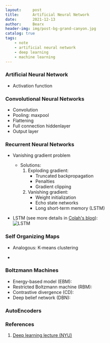```yaml
---
layout:     post
title:      Artificial Neural Network
date:       2021-12-13
author:     Bearx
header-img: img/post-bg-grand-canyon.jpg
catalog: true
tags:
    - note
    - artificial neural network
    - deep learning
    - machine learning
---
```


### Artificial Neural Network

* Activation function

### Convolutional Neural Networks

* Convolution
* Pooling: maxpool
* Flattening
* Full connection hiddenlayer
* Output layer

### Recurrent Neural Networks

* Vanishing gradient problem
    - Solutions:
        1. Exploding gradient:
            * Truncated backpropagation
            * Penalties
            * Gradient clipping
        2. Vanishing gradient:
            * Weight initialization
            * Echo state networks
            * Long short-term memory (LSTM)

* LSTM (see more details in [Colah's blog](https://colah.github.io/posts/2015-08-Understanding-LSTMs/)): \
  ![LSTM](https://colah.github.io/posts/2015-08-Understanding-LSTMs/img/LSTM3-chain.png)

### Self Organizing Maps

* Analogous: K-means clustering

* 

### Boltzmann Machines

* Energy-based model (EBM):
* Restricted Boltzmann machine (RBM):
* Contrastive divergence (CD):
* Deep belief network (DBN):

### AutoEncoders

### References

1. [Deep learning lecture (NYU)](https://atcold.github.io/pytorch-Deep-Learning/)

